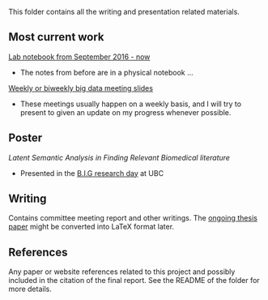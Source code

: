 This folder contains all the writing and presentation related materials.

## Most current work
[Lab notebook from September 2016 - now](https://docs.google.com/document/d/1BYQ82NGmJzsW2DoxTMQobTJ4OmLescNCjj8qWeTp7S8/edit?usp=sharing)
- The notes from before are in a physical notebook ...

[Weekly or biweekly big data meeting slides](https://docs.google.com/presentation/d/1v_fFsa8hpe-vKEwhoB6I1hvhfz_SuDkumqc0XLrHD3k/edit?usp=sharing)
- These meetings usually happen on a weekly basis, and I will try to present to given an update on my progress whenever possible.

## Poster

*Latent Semantic Analysis in Finding Relevant Biomedical literature*
- Presented in the [B.I.G research day](http://retreatbtpiop.wixsite.com/big2016) at UBC

## Writing

Contains committee meeting report and other writings. The [ongoing thesis paper](https://docs.google.com/document/d/1xFyoWQnfVvVx-QJalp7buL8DAc_gHKBtcnz1lEOTSHo/edit?usp=sharing) might be converted into LaTeX format later. 

## References

Any paper or website references related to this project and possibly included in the citation of the final report. See the README of the folder for more details.
